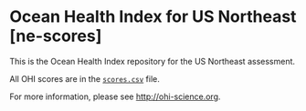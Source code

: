 # Ocean Health Index for US Northeast [ne-scores]

This is the Ocean Health Index repository for the US Northeast assessment.

All OHI scores are in the [`scores.csv`](https://github.com/OHI-Northeast/ne-scores/blob/master/region/scores.csv) file.

For more information, please see http://ohi-science.org.
